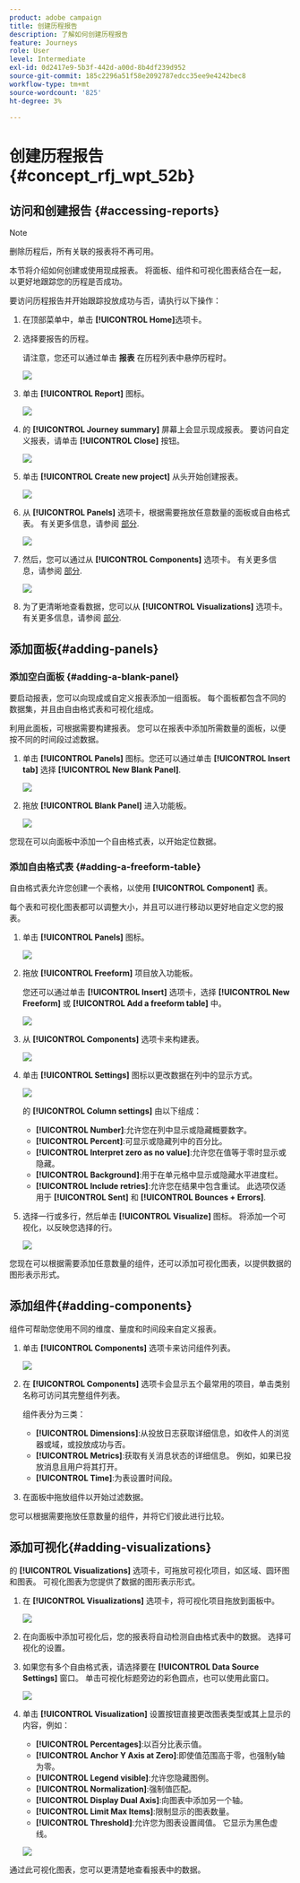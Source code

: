 ```yaml
---
product: adobe campaign
title: 创建历程报告
description: 了解如何创建历程报告
feature: Journeys
role: User
level: Intermediate
exl-id: 0d2417e9-5b3f-442d-a00d-8b4df239d952
source-git-commit: 185c2296a51f58e2092787edcc35ee9e4242bec8
workflow-type: tm+mt
source-wordcount: '825'
ht-degree: 3%

---
```


# 创建历程报告 {#concept_rfj_wpt_52b}

## 访问和创建报告 {#accessing-reports}

>[!NOTE]
>
>删除历程后，所有关联的报表将不再可用。

本节将介绍如何创建或使用现成报表。 将面板、组件和可视化图表结合在一起，以更好地跟踪您的历程是否成功。

要访问历程报告并开始跟踪投放成功与否，请执行以下操作：

1. 在顶部菜单中，单击 **[!UICONTROL Home]**&#x200B;选项卡。

1. 选择要报告的历程。

   请注意，您还可以通过单击 **报表** 在历程列表中悬停历程时。

   ![](../assets/dynamic_report_journey.png)

1. 单击 **[!UICONTROL Report]** 图标。

   ![](../assets/dynamic_report_journey_2.png)

1. 的 **[!UICONTROL Journey summary]** 屏幕上会显示现成报表。 要访问自定义报表，请单击 **[!UICONTROL Close]** 按钮。

   ![](../assets/dynamic_report_journey_12.png)

1. 单击 **[!UICONTROL Create new project]** 从头开始创建报表。

   ![](../assets/dynamic_report_journey_3.png)

1. 从 **[!UICONTROL Panels]** 选项卡，根据需要拖放任意数量的面板或自由格式表。 有关更多信息，请参阅 [部分](#adding-panels).

   ![](../assets/dynamic_report_journey_4.png)

1. 然后，您可以通过从 **[!UICONTROL Components]** 选项卡。 有关更多信息，请参阅 [部分](#adding-components).

   ![](../assets/dynamic_report_journey_5.png)

1. 为了更清晰地查看数据，您可以从 **[!UICONTROL Visualizations]** 选项卡。 有关更多信息，请参阅 [部分](#adding-visualizations).

## 添加面板{#adding-panels}

### 添加空白面板 {#adding-a-blank-panel}

要启动报表，您可以向现成或自定义报表添加一组面板。 每个面板都包含不同的数据集，并且由自由格式表和可视化组成。

利用此面板，可根据需要构建报表。 您可以在报表中添加所需数量的面板，以便按不同的时间段过滤数据。

1. 单击 **[!UICONTROL Panels]** 图标。您还可以通过单击 **[!UICONTROL Insert tab]** 选择 **[!UICONTROL New Blank Panel]**.

   ![](../assets/dynamic_report_panel_1.png)

1. 拖放 **[!UICONTROL Blank Panel]** 进入功能板。

   ![](../assets/dynamic_report_panel.png)

您现在可以向面板中添加一个自由格式表，以开始定位数据。

### 添加自由格式表 {#adding-a-freeform-table}

自由格式表允许您创建一个表格，以使用 **[!UICONTROL Component]** 表。

每个表和可视化图表都可以调整大小，并且可以进行移动以更好地自定义您的报表。

1. 单击 **[!UICONTROL Panels]** 图标。

   ![](../assets/dynamic_report_panel_1.png)

1. 拖放 **[!UICONTROL Freeform]** 项目放入功能板。

   您还可以通过单击 **[!UICONTROL Insert]** 选项卡，选择 **[!UICONTROL New Freeform]** 或 **[!UICONTROL Add a freeform table]** 中。

   ![](../assets/dynamic_report_panel_2.png)

1. 从 **[!UICONTROL Components]** 选项卡来构建表。

   ![](../assets/dynamic_report_freeform_3.png)

1. 单击 **[!UICONTROL Settings]** 图标以更改数据在列中的显示方式。

   ![](../assets/dynamic_report_freeform_4.png)

   的 **[!UICONTROL Column settings]** 由以下组成：

   * **[!UICONTROL Number]**:允许您在列中显示或隐藏概要数字。
   * **[!UICONTROL Percent]**:可显示或隐藏列中的百分比。
   * **[!UICONTROL Interpret zero as no value]**:允许您在值等于零时显示或隐藏。
   * **[!UICONTROL Background]**:用于在单元格中显示或隐藏水平进度栏。
   * **[!UICONTROL Include retries]**:允许您在结果中包含重试。 此选项仅适用于 **[!UICONTROL Sent]** 和 **[!UICONTROL Bounces + Errors]**.

1. 选择一行或多行，然后单击 **[!UICONTROL Visualize]** 图标。 将添加一个可视化，以反映您选择的行。

   ![](../assets/dynamic_report_freeform_5.png)

您现在可以根据需要添加任意数量的组件，还可以添加可视化图表，以提供数据的图形表示形式。

## 添加组件{#adding-components}

组件可帮助您使用不同的维度、量度和时间段来自定义报表。

1. 单击 **[!UICONTROL Components]** 选项卡来访问组件列表。

   ![](../assets/dynamic_report_components.png)

1. 在 **[!UICONTROL Components]** 选项卡会显示五个最常用的项目，单击类别名称可访问其完整组件列表。

   组件表分为三类：

   * **[!UICONTROL Dimensions]**:从投放日志获取详细信息，如收件人的浏览器或域，或投放成功与否。
   * **[!UICONTROL Metrics]**:获取有关消息状态的详细信息。 例如，如果已投放消息且用户将其打开。
   * **[!UICONTROL Time]**:为表设置时间段。

1. 在面板中拖放组件以开始过滤数据。

您可以根据需要拖放任意数量的组件，并将它们彼此进行比较。

## 添加可视化{#adding-visualizations}

的 **[!UICONTROL Visualizations]** 选项卡，可拖放可视化项目，如区域、圆环图和图表。 可视化图表为您提供了数据的图形表示形式。

1. 在 **[!UICONTROL Visualizations]** 选项卡，将可视化项目拖放到面板中。

   ![](../assets/dynamic_report_visualization_1.png)

1. 在向面板中添加可视化后，您的报表将自动检测自由格式表中的数据。 选择可视化的设置。
1. 如果您有多个自由格式表，请选择要在 **[!UICONTROL Data Source Settings]** 窗口。 单击可视化标题旁边的彩色圆点，也可以使用此窗口。

   ![](../assets/dynamic_report_visualization_2.png)

1. 单击 **[!UICONTROL Visualization]** 设置按钮直接更改图表类型或其上显示的内容，例如：

   * **[!UICONTROL Percentages]**:以百分比表示值。
   * **[!UICONTROL Anchor Y Axis at Zero]**:即使值范围高于零，也强制y轴为零。
   * **[!UICONTROL Legend visible]**:允许您隐藏图例。
   * **[!UICONTROL Normalization]**:强制值匹配。
   * **[!UICONTROL Display Dual Axis]**:向图表中添加另一个轴。
   * **[!UICONTROL Limit Max Items]**:限制显示的图表数量。
   * **[!UICONTROL Threshold]**:允许您为图表设置阈值。 它显示为黑色虚线。

   ![](../assets/dynamic_report_visualization_3.png)

通过此可视化图表，您可以更清楚地查看报表中的数据。
